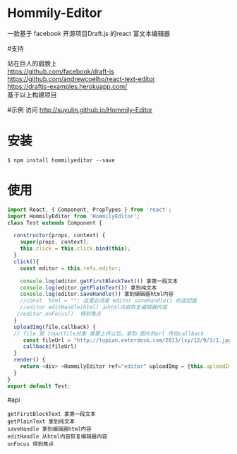 # Hommily-Editor

一款基于 facebook 开源项目Draft.js 的react 富文本编辑器

#支持

站在巨人的肩膀上   
https://github.com/facebook/draft-js   
https://github.com/andrewcoelho/react-text-editor   
https://draftjs-examples.herokuapp.com/   
基于以上构建项目   

#示例
访问 http://suyulin.github.io/Hommily-Editor

# 安装
    $ npm install hommilyeditor --save   

# 使用
```javascript
import React, { Component, PropTypes } from 'react';
import HommilyEditor from 'HommilyEditor';
class Test extends Component {

  constructor(props, context) {
    super(props, context);
    this.click = this.click.bind(this);
  }
  click(){
  	const editor = this.refs.editor;

  	console.log(editor.getFirstBlockText()) 拿第一段文本
  	console.log(editor.getPlainText()) 拿到纯文本
  	console.log(editor.saveHandle()) 拿到编辑器html内容
 	//const  html = ""; 这里必须是 editor.saveHandle() 的返回值
  	//editor.editHandle(html) 从html内容恢复编辑器内容
   //editor.onFocus()  得到焦点
  }
  uploadImg(file,callback) {
  // file 是 inputfile对象 需要上传以后，拿到 图片的url 传给callback
  	 const fileUrl = "http://tupian.enterdesk.com/2013/lxy/12/9/3/1.jpg"
  	 callback(fileUrl)
  }
  render() {
    return <div> <HommilyEditor ref="editor" uploadImg = {this.uploadImg} /> <button onClick={this.click}>点我呀</button> </div>;
  }
}
export default Test;

```


#api
    
    getFirstBlockText 拿第一段文本
    getPlainText 拿到纯文本
    saveHandle 拿到编辑器html内容
    editHandle 从html内容恢复编辑器内容
    onFocus 得到焦点
